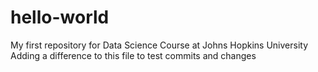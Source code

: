 # hello-world
My first repository for Data Science Course at Johns Hopkins University
Adding a difference to this file to test commits and changes
